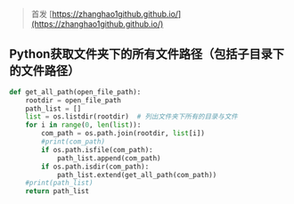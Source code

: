 
<!--more-->

> 首发 [https://zhanghao1github.github.io/](https://zhanghao1github.github.io/)

## Python获取文件夹下的所有文件路径（包括子目录下的文件路径）

```python
def get_all_path(open_file_path):
    rootdir = open_file_path
    path_list = []
    list = os.listdir(rootdir)  # 列出文件夹下所有的目录与文件
    for i in range(0, len(list)):
        com_path = os.path.join(rootdir, list[i])
        #print(com_path)
        if os.path.isfile(com_path):
            path_list.append(com_path)
        if os.path.isdir(com_path):
            path_list.extend(get_all_path(com_path))
    #print(path_list)
    return path_list
```

